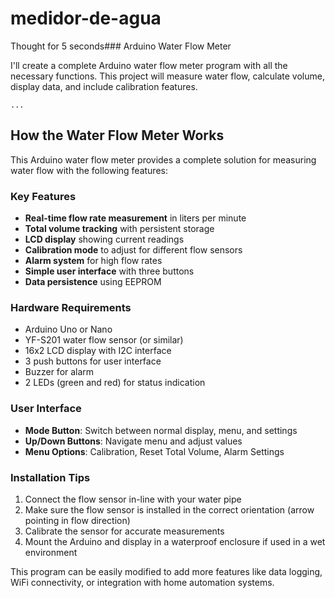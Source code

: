 # medidor-de-agua


Thought for 5 seconds### Arduino Water Flow Meter

I'll create a complete Arduino water flow meter program with all the necessary functions. This project will measure water flow, calculate volume, display data, and include calibration features.

```typescriptreact project="water-flow-meter"
...
```

## How the Water Flow Meter Works

This Arduino water flow meter provides a complete solution for measuring water flow with the following features:

### Key Features

- **Real-time flow rate measurement** in liters per minute
- **Total volume tracking** with persistent storage
- **LCD display** showing current readings
- **Calibration mode** to adjust for different flow sensors
- **Alarm system** for high flow rates
- **Simple user interface** with three buttons
- **Data persistence** using EEPROM


### Hardware Requirements

- Arduino Uno or Nano
- YF-S201 water flow sensor (or similar)
- 16x2 LCD display with I2C interface
- 3 push buttons for user interface
- Buzzer for alarm
- 2 LEDs (green and red) for status indication


### User Interface

- **Mode Button**: Switch between normal display, menu, and settings
- **Up/Down Buttons**: Navigate menu and adjust values
- **Menu Options**: Calibration, Reset Total Volume, Alarm Settings


### Installation Tips

1. Connect the flow sensor in-line with your water pipe
2. Make sure the flow sensor is installed in the correct orientation (arrow pointing in flow direction)
3. Calibrate the sensor for accurate measurements
4. Mount the Arduino and display in a waterproof enclosure if used in a wet environment


This program can be easily modified to add more features like data logging, WiFi connectivity, or integration with home automation systems.
